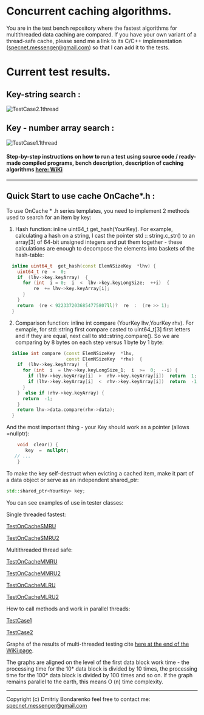 # Concurrent caching algorithms.

You are in the test bench repository where the fastest algorithms for multithreaded data caching are compared. If you have your own variant of a thread-safe cache, please send me a link to its C/C++ implementation (specnet.messenger@gmail.com) so that I can add it to the tests.

# Current test results.
## Key-string search :

![TestCase2.1thread](https://github.com/DimaBond174/cache_multi_thread/wiki/TestCase2.1thread.png)

## Key - number array search :

![TestCase1.1thread](https://github.com/DimaBond174/cache_multi_thread/wiki/TestCase1.1thread.png)


#### Step-by-step instructions on how to run a test using source code / ready-made compiled programs, bench description, description of caching algorithms [here: WiKi](https://github.com/DimaBond174/cache_multi_thread/wiki)

---

## Quick Start to use cache OnCache*.h :

To use OnCache * .h series templates, you need to  implement 2 methods used to search for an item by key:

1. Hash function:  inline uint64_t  get_hash(YourKey). For example, calculating a hash on a string, I cast the pointer std :: string.c_str() to an array[3] of 64-bit unsigned integers and put them together - these calculations are enough to decompose the elements into baskets of the hash-table:

```c++
  inline uint64_t  get_hash(const ElemNSizeKey  *lhv) {
    uint64_t re  =  0;
    if  (lhv->key.keyArray)  {
      for (int  i = 0;  i  <  lhv->key.keyLongSize;  ++i)  {
          re  += lhv->key.keyArray[i];
      }
    }
    return  (re < 9223372036854775807ll)?  re  :  (re >> 1);  
  }
```

2. Comparison function:  inline int compare (YourKey lhv,YourKey rhv). For exmaple, for std::string first compare casted to uint64_t[3] first letters and if they are equal, next call to std::string.compare(). So we are comparing by 8 bytes on each step versus 1 byte by 1 byte:


```c++
  inline int compare (const ElemNSizeKey  *lhv,
                      const ElemNSizeKey  *rhv)  {
    if  (lhv->key.keyArray)  {
      for (int  i  = lhv->key.keyLongSize_1;  i  >=  0;  --i) {
        if (lhv->key.keyArray[i]  >  rhv->key.keyArray[i])  return  1;
        if (lhv->key.keyArray[i]  <  rhv->key.keyArray[i])  return  -1;
      }
    }  else if (rhv->key.keyArray) {
      return  -1;
    }
    return lhv->data.compare(rhv->data);
  }
```

And the most important thing - your Key should work as a pointer (allows =nullptr):


```c++
    void  clear() {
       key  =  nullptr;
   // ...
    }
```

To make the key self-destruct when evicting a cached item, make it part of a data object or serve as an independent shared_ptr:

```c++
std::shared_ptr<YourKey> key;
```

You can see examples of use in tester classes:

Single threaded fastest:

[TestOnCacheSMRU](https://github.com/DimaBond174/cache_multi_thread/blob/master/src/testers/testoncachesmru.h)

[TestOnCacheSMRU2](https://github.com/DimaBond174/cache_multi_thread/blob/master/src/testers/testoncachesmru2.h)


Multithreaded thread safe:

[TestOnCacheMMRU](https://github.com/DimaBond174/cache_multi_thread/blob/master/src/testers/testoncachemmru.h)

[TestOnCacheMMRU2](https://github.com/DimaBond174/cache_multi_thread/blob/master/src/testers/testoncachemmru2.h)

[TestOnCacheMLRU](https://github.com/DimaBond174/cache_multi_thread/blob/master/src/testers/testoncachemlru.h)

[TestOnCacheMLRU2](https://github.com/DimaBond174/cache_multi_thread/blob/master/src/testers/testoncachemlru2.h)


How to call methods and work in parallel threads:

[TestCase1](https://github.com/DimaBond174/cache_multi_thread/blob/master/src/cases/testcase1.cpp)

[TestCase2](https://github.com/DimaBond174/cache_multi_thread/blob/master/src/cases/testcase2.cpp)


Graphs of the results of multi-threaded testing cite [here at the end of the WiKi page](https://github.com/DimaBond174/cache_multi_thread/wiki/3.-Development-of-caching-algorithms).

The graphs are aligned on the level of the first data block work time - the processing time for the 10*  data block  is divided by 10 times, the processing time for the 100* data block is divided by 100 times and so on. If the graph remains parallel to the earth, this means O (n) time complexity.

---
  Copyright (c) Dmitriy Bondarenko
  feel free to contact me: specnet.messenger@gmail.com


